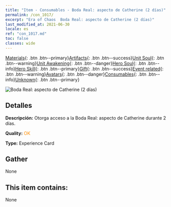 ```yaml
---
title: "Item - Consumables - Boda Real: aspecto de Catherine (2 días)"
permalink: /con_1017/
excerpt: "Era of Chaos  Boda Real: aspecto de Catherine (2 días)"
last_modified_at: 2021-06-30
locale: es
ref: "con_1017.md"
toc: false
classes: wide
---
```

 [Materials](/ItemsES/){: .btn .btn--primary}[Artifacts](/ItemsES/Artifacts/){: .btn .btn--success}[Unit Soul](/ItemsES/UnitSoul/){: .btn .btn--warning}[Unit Awakening](/ItemsES/UnitAwakening/){: .btn .btn--danger}[Hero Soul](/ItemsES/HeroSoul/){: .btn .btn--info}[Hero Skill](/ItemsES/HeroSkill/){: .btn .btn--primary}[Gift](/ItemsES/Gift/){: .btn .btn--success}[Event related](/ItemsES/Events/){: .btn .btn--warning}[Avatars](/ItemsES/Avatars/){: .btn .btn--danger}[Consumables](/ItemsES/Consumables/){: .btn .btn--info}[Unknown](/ItemsES/Unknown/){: .btn .btn--primary}

 ![Boda Real: aspecto de Catherine (2 días)](/images/h/h_Catherine8.jpg)

## Detalles
 **Descripción:** Otorga acceso a la Boda Real: aspecto de Catherine durante 2 días.

 **Quality:** <span style="color: #FF8C00">OK</span>

 **Type:** Experience Card

## Gather

  None

## This item contains:

  None

